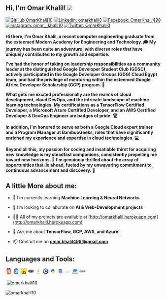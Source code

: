 ## Hi, I'm Omar Khalil! <img src="https://media.giphy.com/media/hvRJCLFzcasrR4ia7z/giphy.gif" width="28">

[![GitHub OmarKhalil10](https://img.shields.io/github/followers/OmarKhalil10?label=follow&style=social)](https://github.com/OmarKhalil10)
[![Linkedin: omarkhalil0](https://img.shields.io/badge/-omarkhalil0-blue?style=flat-square&logo=Linkedin&logoColor=white&link=https://www.linkedin.com/in/omarkhalil0/)](https://www.linkedin.com/in/omarkhalil0/)
[![Facebook: OmarKhalil498](https://img.shields.io/badge/-OmarKhalil498-blue?style=flat-square&logo=Facebook&logoColor=white&link=https://www.facebook.com/OmarKhalil498/)](https://www.facebook.com/OmarKhalil498/)
[![Instagram: omar__khalil10](https://img.shields.io/badge/-omar__khalil10-bc2a8d?style=flat-square&logo=Instagram&logoColor=white&link=https://www.instagram.com/omar__khalil10/)](https://www.instagram.com/omar__khalil10/)
[![Twitter: OmarKhalil0](https://img.shields.io/twitter/follow/OmarKhalil0?style=social)](https://twitter.com/OmarKhalil0)

<h4 align="left">Hi there, I'm Omar Khalil, a recent computer engineering graduate from the esteemed Modern Academy for Engineering and Technology. 🎓 My journey has been quite an adventure, with diverse roles that have uniquely contributed to my growth and expertise.

  
I've had the honor of taking on leadership responsibilities as a community leader at the distinguished Google Developer Student Club (GDSC), actively participated in the Google Developer Groups (GDG) Cloud Egypt team, and had the privilege of mentoring within the esteemed Google Africa Developer Scholarship (GCP) program. 🚀

What gets me excited professionally are the realms of cloud development, cloud DevOps, and the intricate landscape of machine learning technologies. My certifications as a TensorFlow Certified Developer, a Microsoft Azure Certified Developer, and an AWS Certified Developer & DevOps Engineer are badges of pride. 🏆

In addition, I'm honored to serve as both a Google Cloud expert trainer and a Program Manager at BambooGeeks, roles that have significantly enriched my experience and expertise in cloud technologies. 💻

Beyond all this, my passion for coding and insatiable thirst for acquiring new knowledge is my steadfast companions, consistently propelling me toward new horizons. 🌟 I'm genuinely thrilled about the array of opportunities that lie ahead, fueled by my unwavering commitment to continuous advancement and discovery. 🚀</h4>

## A little More about me:

- 🔭 I’m currently learning **Machine Learning & Neural Networks**

- 👯 I’m looking to collaborate on **AI & Web-Development projects**

- 👨‍💻 All of my projects are available at [http://omarkhalil.herokuapp.com](http://omarkhalil.herokuapp.com)

- 💬 Ask me about **TensorFlow, GCP, AWS, and Azure!**

- 📫 Contact me on **omar.khalil498@gmail.com**

## Languages and Tools:

<code><img height="20" src="https://raw.githubusercontent.com/github/explore/80688e429a7d4ef2fca1e82350fe8e3517d3494d/topics/html/html.png"></code>
<code><img height="20" src="https://raw.githubusercontent.com/github/explore/80688e429a7d4ef2fca1e82350fe8e3517d3494d/topics/css/css.png"></code>
<code><img height="20" src="https://raw.githubusercontent.com/github/explore/80688e429a7d4ef2fca1e82350fe8e3517d3494d/topics/javascript/javascript.png"></code>
<code><img height="20" src="https://raw.githubusercontent.com/github/explore/80688e429a7d4ef2fca1e82350fe8e3517d3494d/topics/php/php.png"></code>
<code><img height="20" src="https://raw.githubusercontent.com/github/explore/80688e429a7d4ef2fca1e82350fe8e3517d3494d/topics/java/java.png"></code>
<code><img height="20" src="https://raw.githubusercontent.com/github/explore/80688e429a7d4ef2fca1e82350fe8e3517d3494d/topics/cpp/cpp.png"></code>
<code><img height="20" src="https://raw.githubusercontent.com/github/explore/80688e429a7d4ef2fca1e82350fe8e3517d3494d/topics/python/python.png"></code>
<code><img height="20" src="https://raw.githubusercontent.com/github/explore/80688e429a7d4ef2fca1e82350fe8e3517d3494d/topics/sql/sql.png"></code>
<code><img height="20" src="https://raw.githubusercontent.com/github/explore/80688e429a7d4ef2fca1e82350fe8e3517d3494d/topics/mysql/mysql.png"></code>
<code><img height="20" src="https://raw.githubusercontent.com/github/explore/80688e429a7d4ef2fca1e82350fe8e3517d3494d/topics/docker/docker.png"></code>
<code><img height="20" src="https://raw.githubusercontent.com/github/explore/80688e429a7d4ef2fca1e82350fe8e3517d3494d/topics/git/git.png"></code>

<p>&nbsp;<img align="center" src="https://github-readme-stats.vercel.app/api?username=omarkhalil10&show_icons=true&locale=en" alt="omarkhalil10" /></p>

<p><img align="center" src="https://github-readme-streak-stats.herokuapp.com/?user=omarkhalil10&" alt="omarkhalil10" /></p>

